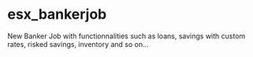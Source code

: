 # esx_bankerjob
New Banker Job with functionnalities such as loans, savings with custom rates, risked savings, inventory and so on...
